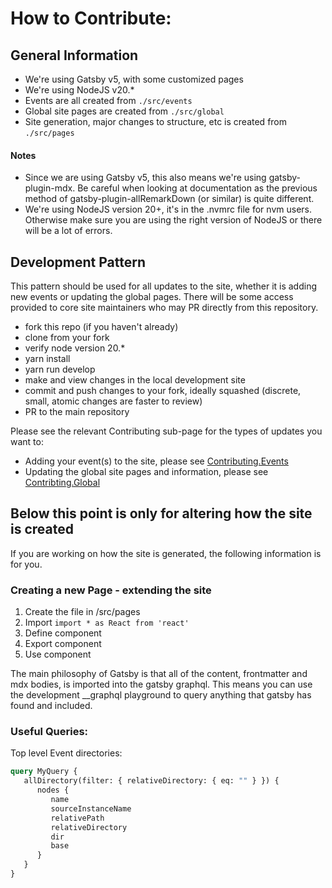 # How to Contribute:

## General Information

-  We're using Gatsby v5, with some customized pages
-  We're using NodeJS v20.\*
-  Events are all created from `./src/events`
-  Global site pages are created from `./src/global`
-  Site generation, major changes to structure, etc is created from `./src/pages`

#### Notes

-  Since we are using Gatsby v5, this also means we're using gatsby-plugin-mdx. Be careful when looking at documentation as the previous method of gatsby-plugin-allRemarkDown (or similar) is quite different.
-  We're using NodeJS version 20+, it's in the .nvmrc file for nvm users. Otherwise make sure you are using the right version of NodeJS or there will be a lot of errors.

## Development Pattern

This pattern should be used for all updates to the site, whether it is adding new events or updating the global pages. There will be some access provided to core site maintainers who may PR directly from this repository.

-  fork this repo (if you haven't already)
-  clone from your fork
-  verify node version 20.\*
-  yarn install
-  yarn run develop
-  make and view changes in the local development site
-  commit and push changes to your fork, ideally squashed (discrete, small, atomic changes are faster to review)
-  PR to the main repository

Please see the relevant Contributing sub-page for the types of updates you want to:

-  Adding your event(s) to the site, please see [Contributing.Events](Contributing.Events.md)
-  Updating the global site pages and information, please see [Contribting.Global](Contributing.Global.md)

## Below this point is only for altering how the site is created

If you are working on how the site is generated, the following information is for you.

### Creating a new Page - extending the site

1. Create the file in /src/pages
1. Import `import * as React from 'react'`
1. Define component
1. Export component
1. Use component

The main philosophy of Gatsby is that all of the content, frontmatter and mdx bodies, is imported into the gatsby graphql.
This means you can use the development \_\_graphql playground to query anything that gatsby has found and included.

### Useful Queries:

Top level Event directories:

```graphql
query MyQuery {
   allDirectory(filter: { relativeDirectory: { eq: "" } }) {
      nodes {
         name
         sourceInstanceName
         relativePath
         relativeDirectory
         dir
         base
      }
   }
}
```

